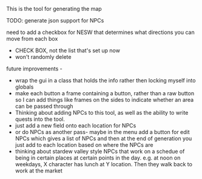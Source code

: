 This is the tool for generating the map

TODO:
generate json
support for NPCs

need to add a checkbox for NESW that determines
what directions you can move from each box
 - CHECK BOX, not the list that's set up now
 - won't randomly delete


future improvements - 
 - wrap the gui in a class that holds the info rather
then locking myself into globals
 - make each button a frame containing a button, rather
 than a raw button so I can add things like frames on the
 sides to indicate whether an area can be passed through
 - Thinking about adding NPCs to this tool, as well as
 the ability to write quests into the tool.
 - just add a new field onto each location for NPCs
 - or do NPCs as another pass- maybe in the menu add a 
 button for edit NPCs which gives a list of NPCs and then
 at the end of generation you just add to each location
 based on where the NPCs are
 - thinking about stardew valley style NPCs that work on
 a schedue of being in certain places at certain points
 in the day. e.g. at noon on weekdays, X character has lunch
 at Y location. Then they walk back to work at the market


